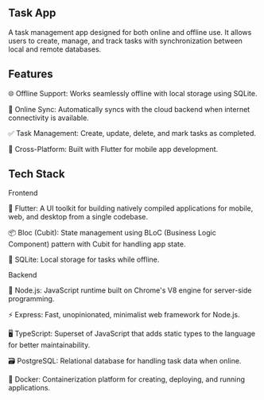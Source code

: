 

## Task App ## 

A task management app designed for both online and offline use. It allows users to create, manage, and track tasks with synchronization between local and remote databases.

## Features ## 

🌐 Offline Support: Works seamlessly offline with local storage using SQLite.

🔄 Online Sync: Automatically syncs with the cloud backend when internet connectivity is available.

✅ Task Management: Create, update, delete, and mark tasks as completed.

📱 Cross-Platform: Built with Flutter for mobile app development.

## Tech Stack ##
Frontend

🦋 Flutter: A UI toolkit for building natively compiled applications for mobile, web, and desktop from a single codebase.

📦 Bloc (Cubit): State management using BLoC (Business Logic Component) pattern with Cubit for handling app state.

💾 SQLite: Local storage for tasks while offline.


Backend

🚀 Node.js: JavaScript runtime built on Chrome's V8 engine for server-side programming.

⚡ Express: Fast, unopinionated, minimalist web framework for Node.js.

🖥️ TypeScript: Superset of JavaScript that adds static types to the language for better maintainability.

🗃️ PostgreSQL: Relational database for handling task data when online.

🐳 Docker: Containerization platform for creating, deploying, and running applications.

